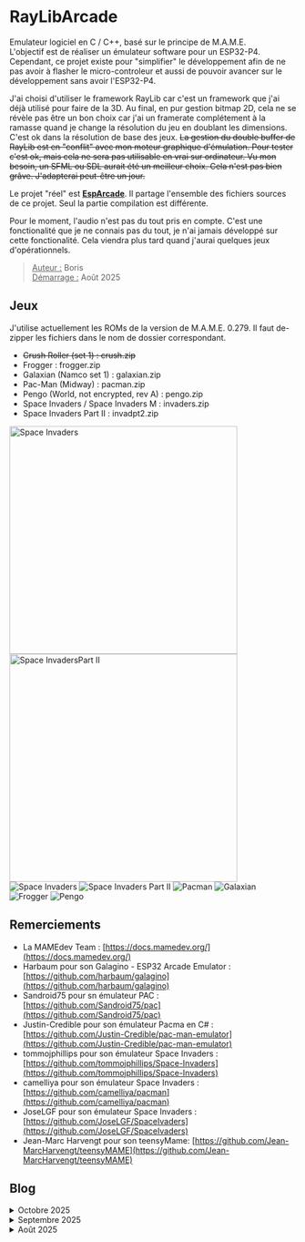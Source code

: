 
# RayLibArcade

Emulateur logiciel en C / C++, basé sur le principe de M.A.M.E.  
L'objectif est de réaliser un émulateur software pour un ESP32-P4. Cependant, ce projet existe pour "simplifier" le développement afin de ne pas avoir à flasher le micro-controleur et aussi de pouvoir avancer sur le développement sans avoir l'ESP32-P4.  

J'ai choisi d'utiliser le framework RayLib car c'est un framework que j'ai déjà utilisé pour faire de la 3D. Au final, en pur gestion bitmap 2D, cela ne se révèle pas être un bon choix car j'ai un framerate complétement à la ramasse quand je change la résolution du jeu en doublant les dimensions. C'est ok dans la résolution de base des jeux. ~~La gestion du double buffer de RayLib est en "conflit" avec mon moteur graphique d'émulation. Pour tester c'est ok, mais cela ne sera pas utilisable en vrai sur ordinateur. Vu mon besoin, un SFML ou SDL aurait été un meilleur choix. Cela n'est pas bien grâve. J'adapterai peut-être un jour.~~  

Le projet "réel" est **[EspArcade](https://github.com/BorisFR/EspArcade)**. Il partage l'ensemble des fichiers sources de ce projet. Seul la partie compilation est différente.

Pour le moment, l'audio n'est pas du tout pris en compte. C'est une fonctionalité que je ne connais pas du tout, je n'ai jamais développé sur cette fonctionalité. Cela viendra plus tard quand j'aurai quelques jeux d'opérationnels.  

> <ins>Auteur :</ins> Boris  
<ins>Démarrage :</ins> Août 2025  

## Jeux  

J'utilise actuellement les ROMs de la version de M.A.M.E. 0.279. Il faut de-zipper les fichiers dans le nom de dossier correspondant.  
- ~~Crush Roller (set 1) : crush.zip~~  
- Frogger : frogger.zip  
- Galaxian (Namco set 1) : galaxian.zip  
- Pac-Man (Midway) : pacman.zip  
- Pengo (World, not encrypted, rev A) : pengo.zip
- Space Invaders / Space Invaders M : invaders.zip  
- Space Invaders Part II : invadpt2.zip  

<img src="sdcard/ss/invaders.png" alt="Space Invaders" width="400" /> <img src="sdcard/ss/invadpt2.png" alt="Space InvadersPart II" width="400" />  
![Space Invaders](sdcard/ss/invaders.png) ![Space Invaders Part II](sdcard/ss/invadpt2.png) ![Pacman](sdcard/ss/pacman.png) ![Galaxian](sdcard/ss/galaxian.png) ![Frogger](sdcard/ss/frogger.png) ![Pengo](sdcard/ss/pengo.png)

## Remerciements

- La MAMEdev Team : [https://docs.mamedev.org/](https://docs.mamedev.org/)  
- Harbaum pour son Galagino - ESP32 Arcade Emulator : [https://github.com/harbaum/galagino](https://github.com/harbaum/galagino)  
- Sandroid75 pour sn émulateur PAC : [https://github.com/Sandroid75/pac](https://github.com/Sandroid75/pac)  
- Justin-Credible pour son émulateur Pacma en C# : [https://github.com/Justin-Credible/pac-man-emulator](https://github.com/Justin-Credible/pac-man-emulator)  
- tommojphillips pour son émulateur Space Invaders : [https://github.com/tommojphillips/Space-Invaders](https://github.com/tommojphillips/Space-Invaders)  
- camelliya pour son émulateur Space Invaders : [https://github.com/camelliya/pacman](https://github.com/camelliya/pacman)  
- JoseLGF pour son émulateur Space Invaders : [https://github.com/JoseLGF/SpaceIvaders](https://github.com/JoseLGF/SpaceIvaders)  
- Jean-Marc Harvengt pour son teensyMame: [https://github.com/Jean-MarcHarvengt/teensyMAME](https://github.com/Jean-MarcHarvengt/teensyMAME)  

## Blog

<details>
<summary>Octobre 2025</summary>  

* Background & RayLib : l'implémentation de la transparence est maintenant normalement terminé, au moins pour les jeux fonctionnels actuellement. J'ai redessiné un background sur base de marquee et de contour d'écran pour chacun. Concernant l'utilisation de RayLib, la fenetre est maintenant redimensionable et je fais en sorte que le ratio d'écran soit maintenu. Ce ratio est basé sur l'implémentation finale pour l'ESP32-P4 avec un écran de 800x1280. J'ai également implémenté la prise de screenshot pour alimenter cette page, l'ajout de crédit se fait via la touche '5' et le démarrage d'une partie par la touche '1'.  
* Galaxian & background : L'implémentation de Galaxian fût relativement facile. Elle est presque terminé, il reste à développer le champs d'étoiles qui défile. Pour "background", l'objectif est d'ajouter une image de fond plein écran derrière l'écran du jeu. J'ai commencé en utilisant l'excellente bibliothèque PNGdec de BitBank2. Manifestement, j'ai un beau souci d'intégration avec mon code. Après de nombreuses heures, j'ai utilisé son autre bibliothèque JPEGdec : succès ! J'ai réalisé rapidement quelques fonds d'écran pour chacun des jeux implémentés, ajouté un positionnement vertical des écrans et ça roule. Il faut encore affiné le graphisme de ces fonds d'écran, mais pour le moment, j'en suis satisfait et je peux passer à la suite. Il faut encore que j'implémente le redessin de ce fond d'écran quand il y a une couleur transparente sur l'écran.  
* Point de situation : le texte "credit" n'apparait pas dans le jeu Pacman, le nombre de crédits, lui, apparaît bien. Bizarre... ⁉️ Concernant Frogger, toujours le souci des couleurs, le nombre de vies qui n'apparaît pas, le jeu est en mode vie infini, gros travail sur le scrolling à faire, ... Bref, du boulot pour Frogger 😁 Et c'est à ce moment que je me rend compte que Frogger n'est pas sur le PCB de Pacman mais de Galaxian. Je me dis que pour avoir un Frogger opérationnel, je dois passer d'aord par l'implémentation de Galaxian. C'est parti!  
* J'ai trouvé le souci des inputs pour Pacman : un bug dans la gestion de l'interruption car j'écrasais la valeur du port 0, comme je le faisais avec Space Invaders. La logique est ici différente. J'ai maintenant corrigé le souci avec RayLib et les premiers jeux (sans limite de fps) fonctionne à plus de 1000 fps...  
* Changement de l'émulateur CpuI8085 pour i8080.Semble ok pour Space Invaders mais ne fonctionne pas pour SpaceInvaders Part II. Je teste en version ESP...  Bon, au final j'avais introduit un bug dans la gestion du "dirty screen". Comme cela ne fonctionnait pas uniquement avec les jeux i8080, j'avais is en cause l'émulation du processeur... j'en ai donc iplémenté un second. Ce second émulateur 'i8080' ne fonctionne pas avec Space Invaders Part II. Je suis donc revenu sur le premier 'i8085' et j'ai continué à creuser jusqu'à trouvé le bug. Cela ne se voyait pas dans les autres jeux car le 'dirty screen' n'est pas implenté pour ces jeux. Tout est à nouveau opérationnel et synchro en les deux versions😊.
* Début de l'implémentation du scrolling pour le jeu Frogger. Il semble que ce premier code soit opérationnel comme il le devrait. J'en suis surpris, il faut que je creuse un peu plus. J'ai un doute sur un potentiel décalage d'une ligne vers le bas.  
J'ai refait une synchro avec EspArcade. L'émulation I8080 ne fonctionne plus, l'ESP32-P4 fait un reboot à cause d'un morceau de code de ce processeur 😒  
* Le souci des INPUT_PORT est réglé : je n'avais pas implémenter toutes les touches (input du player 2 par exemple, ou encore le COIN2, COIN", START P2, ...). Maintenant que c'est implémenté, ~~le souci de joystick de Panman est réglé et~~ je sais enfin démarrer une  partie de FROGGER et même commencer à jouer. Bon, j'ai un souci avec les couleurs des sprites (pas des tiles) et je n'ai pas implémenter le scrolling. Il y a également un souci avec le nombres de vies : elles n'apparaissent pas et j'en ai un nombre infini. Pour le moment je n'ai aucune idée du pourquoi de ce phénomène.
* J'ai une première version des INPUT_PORT opérationnelle. Je me plonge dans le décodage graphique et c'est enfin un succès. J'ai les sprites de Pacman et de Frogger ! Space Invaders et sa suite sont toujours fonctionnels. Il y a cependant un "truc" avec les INPUT_PORT car au démarrage d'une partie de Pacman, le joystick ne fonctionne pas comme il devrait, je dois faire un mouvement dans toutes les directions pour que cela fonctionne correctement. Avec Frogger, je ne sais même pas simuler un COIN1. Le jeu Pacman est maintenant pleinement opérationnel ! J'ai maintenant commencé l'implémentation du clipping car les jeux positionnent des sprites sur l'écran dans des zones qui ne sont au final pas affichées.    
* Je tourne en rond, je n'arrive pas à avoir une fonction générique pour décoder les graphismes. Je plonge dans le code source de M.A.M.E. version 0.37xxx (genre pure C) et sur la toute dernière (C / C++ orienté objet). Je commence à intégrer la logique. J'en extrait du code que j'intègre dans le mien. Je commence par les macros permettant de charger les ROMS. Cela me permet d'avoir un gestionnaire de mémoire. J'intègre ensuite la partie qui gère les INPUT. Je revois complétement l'architecture logicielle de mon programme. Le tout nécessite la réécriture de nombreux morceaux de codes initial. Le programme devient plus "générique". Pour intégrer un jeu, il faut un fichier de définitions (jeu.h) qui sont majoritairement copiées depuis Mame lui-même et un fichier de codes (jeu.c) qui implémente les spécificités pour le jeu. On retrouve la logique d'implémentation de Mame car je m'en inspire énormément.  
</details>

<details>
<summary>Septembre 2025</summary>  

* En "bidouillant", j'arrive à avoir les sprites opérationnels. Cependant cela ne me satisfait pas trop car cela semble trop en "dur" pour ce jeu et ne fonctionnera surement pas pour d'autres.  Je décide donc d'essayer sur un autre jeu Z80. Je choisis d'abord Crush Roller mais eu final, il y a une protection des ROM et je ne pas trop envie de m'y atteler dès à présent. Je bascule alors sur le jeu Frogger. Celui-ci utilise deux Z80, mais un des deux n'est utile que pour l'audio : cela devrait donc me suffir pour valider mon développement.  Bon, une petite adaptation est nécessaire pour les ROM car certaines ne sont pas utilisale tel quel pour avoir le graphisme. Une inversion des bit 0 et 1 a lieu sur la première rom graphique et également pour la première ROM audio.  
* J'avance doucement en analysant d'autres émulateurs Pacman. J'arrive à faire fonctionner l'émulation Z80, le souci étant ue j'aimerai ne faire que du C++ mais quasi tout les émulateurs sont en pur C. L'autre souci est au niveau graphique : il faut décoder le stockage des tiles et sprites. Je m'inspire de ces autres émulateurs, cela commence à fonctionner, au moins pour les tiles de taille 8x8. Pour les sprites 16x16, c'est un peu tout mélangé. J'ai ma fonction qui extrait les couleurs et également les palettes de couleurs. Je suis un peu perdu avec la notion de "pen" de Mame.  
* J'enchaine sur un nouveau jeu avec un autre processeur. Les jeux sur le processeur I8080 en noir et blanc sont tout de même un peu trop ancien à mon goût. Je me contenterai de Space Invaders et Space Invaders Part II.  
Le nouveau jeu aura donc de la couleur est mon choix se porte sur Pacman qui fonctionne sur un processeur Z80.  
* Histoire de valider le début du code, j'implémente un jeu ressemblant : Space Invaders Part II. Quelques soucis dans le code mais au final, cela fonctionne. Je peaufine l'affichage afin d'implémenter le filtre de couleurs.
</details>

<details>
<summary>Août 2025</summary>  

* Je démarre l'écriture du code avec un jeu simple à émuler. Mon choix se porte sur Space Invaders.  
* Il n'y a pas de gestion de couleur, c'est juste un filtre transparent sur l'écran.En fonction de l'emplacement du pixel allumé, le joueur le verra au travers du filtre et verra donc la couleur.  
Le jeu allume et éteint les pixels, chaque pixel est un bit d'un octet.  
Découverte du jeu, il fonctionne avec un processeur I8080. J'ai rapidement un affichage qui fonctionne. Sauf qu'il n'y a pas les envahisseurs ! Il faut implémenter les interruptions au niveau de l'émulation du processeur. J'implemente dans la foulée une gestion minimale des inputs afin de pouvoir commencer à interagir avec le jeu. J'implémente une gestion d'écran bitmap avec une gestion du "dirty" afin d'optimiser l'affichage et obtenir un 60 images par secondes au minimum sur l'ESP32-P4.  
</details>
